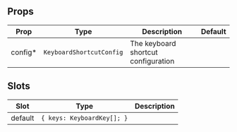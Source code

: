 <!-- This file is automatically generated, do not edit manually. -->

## Props

| Prop | Type | Description | Default |
| ---- | ---- | ----------- | ------- |
| config* | `KeyboardShortcutConfig` | The keyboard shortcut configuration |  |


## Slots

| Slot | Type | Description |
| --------- | ---- | ----------- |
| default | `{ keys: KeyboardKey[]; }` |  |

